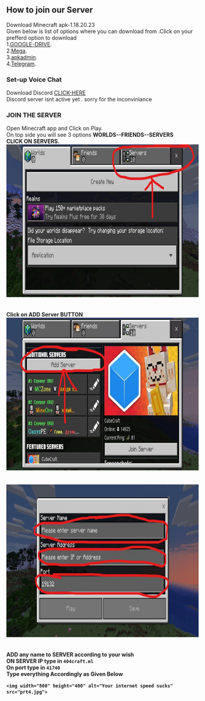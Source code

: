## How to join our Server
Download Minecraft apk-1.18.20.23 <br>
Given below is list of options where you can download from .Click on your prefferd option to download<br>
1.[GOOGLE-DRIVE](https://drive.google.com/uc?id=1P0U0slvLNr5q0M7mLcP_sYRaPw_DAFAf&export=download).<br>
2.[Mega](https://mega.nz/file/fQQzCCjA#54RTGtF2Zr6EyT1Y9rCg-oaTUGIMjynRppFsQeYCveM).<br>
3.[apkadmin](https://apkadmin.com/82gwhgl9q7rj/Minecraft_1.18.2.03___40_Full__41_.apk.html).<br>
4.[Telegram](https://t.me/play_minecraft_hemkers/3).<br>

### Set-up Voice Chat


Download Discord [CLICK-HERE](https://play.google.com/store/apps/details?id=com.discord) 
<br>
Discord server isnt active yet . sorry for the inconviniance 

### JOIN THE SERVER 
Open Minecraft app and Click on Play.
<br>
On top side you will see 3 options <b>WORLDS--FRIENDS--SERVERS<b> 
  <br>CLICK ON SERVERS.<br>
  <img width="800" height="400" alt="Your internet speed sucks" src="prt1.jpg">
  <br>
  <br>
  <br>
  <b>Click on ADD Server BUTTON</b>
    <img width="800" height="400" alt="Your internet speed sucks" src="prt2.jpg">
  <br>
  <br>
  <br>
    <img width="800" height="400" alt="Your internet speed sucks" src="prt3.jpg">
  <br>
  <br>
  <br>
  <b>ADD any name to SERVER according  to your wish
    <br>
    ON SERVER IP type in <code>404craft.ml</code>
    <br>
    On port type in <code>41740</code>
    <br>
    Type everything Accordingly as Given Below
    <b>
    
    <img width="800" height="400" alt="Your internet speed sucks" src="prt4.jpg">
  <br>
  <br>
  <br>




